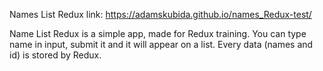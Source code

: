 Names List Redux
link: https://adamskubida.github.io/names_Redux-test/

Name List Redux is a simple app, made for Redux training.
You can type name in input, submit it and it will appear on a list.
Every data (names and id) is stored by Redux.
